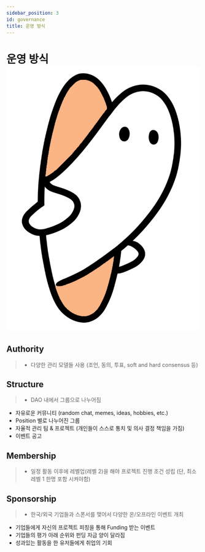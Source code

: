 ```yaml
---
sidebar_position: 3
id: governance
title: 운영 방식
---
```


# 운영 방식 ![ilzom_next](../../static/img/ilzom_orange.png)

## Authority
> - 다양한 관리 모델들 사용 (조언, 동의, 투표, soft and hard consensus 등)

## Structure
> - DAO 내에서 그룹으로 나누어짐
- 자유로운 커뮤니티 (random chat, memes, ideas, hobbies, etc.)
- Position 별로 나누어진 그룹
- 자율적 관리 팀 & 프로젝트 (개인들이 스스로 통치 및 의사 결정 책임을 가짐)
- 이벤트 공고

## Membership
> - 일정 활동 이후에 레벨업(레벨 2)을 해야 프로젝트 진행 조건 성립 (단, 최소 레벨 1 한명 포함 시켜야함)

## Sponsorship 
> - 한국/외국 기업들과 스폰서를 맺어서 다양한 온/오프라인 이벤트 개최 
- 기업들에게 자신의 프로젝트 피칭을 통해 Funding 받는 이벤트 
- 기업들의 평가 아래 순위와 펀딩 자금 양이 달라짐
- 성과있는 활동을 한 유저들에게 취업의 기회 


